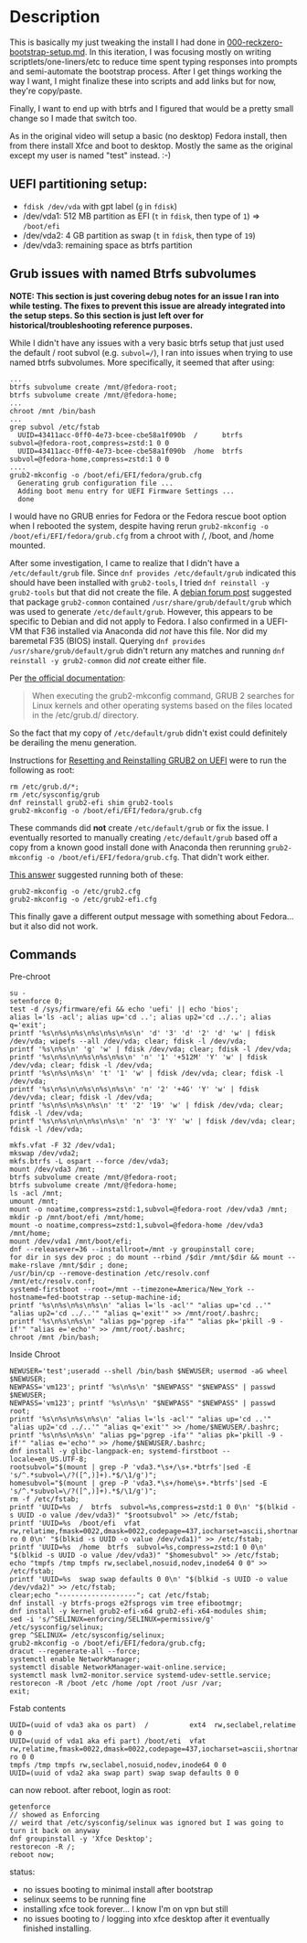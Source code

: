 # Description

This is basically my just tweaking the install I had done in [000-reckzero-bootstrap-setup.md](./000-reckzero-bootstrap-setup.md). In this iteration, I was focusing mostly on writing scriptlets/one-liners/etc to reduce time spent typing responses into prompts and semi-automate the bootstrap process. After I get things working the way I want, I might finalize these into scripts and add links but for now, they're copy/paste.

Finally, I want to end up with btrfs and I figured that would be a pretty small change so I made that switch too.

As in the original video will setup a basic (no desktop) Fedora install, then from there install Xfce and boot to desktop. Mostly the same as the original except my user is named "test" instead. :-)


## UEFI partitioning setup:

* `fdisk /dev/vda` with gpt label (`g` in `fdisk`)
* /dev/vda1: 512 MB partition as EFI (`t` in `fdisk`, then type of `1`) => `/boot/efi`
* /dev/vda2: 4 GB partition as swap (`t` in `fdisk`, then type of `19`)
* /dev/vda3: remaining space as btrfs partition

## Grub issues with named Btrfs subvolumes

**NOTE: This section is just covering debug notes for an issue I ran into while testing. The fixes to prevent this issue are already integrated into the setup steps. So this section is just left over for historical/troubleshooting reference purposes.**

While I didn't have any issues with a very basic btrfs setup that just used the default / root subvol (e.g. `subvol=/`), I ran into issues when trying to use named btrfs subvolumes. More specifically, it seemed that after using:

    ...
    btrfs subvolume create /mnt/@fedora-root;
    btrfs subvolume create /mnt/@fedora-home;
    ...
    chroot /mnt /bin/bash
    ...
    grep subvol /etc/fstab
      UUID=43411acc-0ff0-4e73-bcee-cbe58a1f090b  /      btrfs  subvol=@fedora-root,compress=zstd:1 0 0
      UUID=43411acc-0ff0-4e73-bcee-cbe58a1f090b  /home  btrfs  subvol=@fedora-home,compress=zstd:1 0 0
    ....
    grub2-mkconfig -o /boot/efi/EFI/fedora/grub.cfg
      Generating grub configuration file ...
      Adding boot menu entry for UEFI Firmware Settings ...
      done    

I would have no GRUB enries for Fedora or the Fedora rescue boot option when I rebooted the system, despite having rerun `grub2-mkconfig -o /boot/efi/EFI/fedora/grub.cfg` from a chroot with /, /boot, and /home mounted.

After some investigation, I came to realize that I didn't have a `/etc/default/grub` file. Since `dnf provides /etc/default/grub` indicated this should have been installed with `grub2-tools`, I tried `dnf reinstall -y grub2-tools` but that did not create the file. 
A [debian forum post](https://linux.debian.user.narkive.com/qAzdQJJ7/etc-default-grub-doesn-t-exist-what-to-do) suggested that package `grub2-common` contained `/usr/share/grub/default/grub` which was used to generate `/etc/default/grub`. However, this appears to be specific to Debian and did not apply to Fedora. I also confirmed in a UEFI-VM that F36 installed via Anaconda did *not* have this file. Nor did my baremetal F35 (BIOS) install. Querying `dnf provides /usr/share/grub/default/grub` didn't return any matches and running `dnf reinstall -y grub2-common` did *not* create either file.

Per [the official documentation](https://docs.fedoraproject.org/en-US/fedora/latest/system-administrators-guide/kernel-module-driver-configuration/Working_with_the_GRUB_2_Boot_Loader/#sec-Adding_a_new_Entry):

> When executing the grub2-mkconfig command, GRUB 2 searches for Linux kernels and other operating systems based on the files located in the /etc/grub.d/ directory. 

So the fact that my copy of `/etc/default/grub` didn't exist could definitely be derailing the menu generation.

Instructions for [Resetting and Reinstalling GRUB2 on UEFI](https://docs.fedoraproject.org/en-US/fedora/latest/system-administrators-guide/kernel-module-driver-configuration/Working_with_the_GRUB_2_Boot_Loader/#sec-Resetting_and_Reinstalling_GRUB_2) were to run the following as root:

    rm /etc/grub.d/*;
    rm /etc/sysconfig/grub
    dnf reinstall grub2-efi shim grub2-tools
    grub2-mkconfig -o /boot/efi/EFI/fedora/grub.cfg

These commands did **not** create `/etc/default/grub` or fix the issue. I eventually resorted to manually creating `/etc/default/grub` based off a copy from a known good install done with Anaconda then rerunning `grub2-mkconfig -o /boot/efi/EFI/fedora/grub.cfg`. That didn't work either.

[This answer](https://ask.fedoraproject.org/t/fedora-entry-not-in-its-own-grub-menu/16964/9) suggested running both of these:

    grub2-mkconfig -o /etc/grub2.cfg
    grub2-mkconfig -o /etc/grub2-efi.cfg

This finally gave a different output message with something about Fedora... but it also did not work.

## Commands

Pre-chroot

    su -
    setenforce 0;
    test -d /sys/firmware/efi && echo 'uefi' || echo 'bios';
    alias l='ls -acl'; alias up='cd ..'; alias up2='cd ../..'; alias q='exit';
    printf '%s\n%s\n%s\n%s\n%s\n%s\n' 'd' '3' 'd' '2' 'd' 'w' | fdisk /dev/vda; wipefs --all /dev/vda; clear; fdisk -l /dev/vda;
    printf '%s\n%s\n' 'g' 'w' | fdisk /dev/vda; clear; fdisk -l /dev/vda;
    printf '%s\n%s\n\n%s\n%s\n%s\n' 'n' '1' '+512M' 'Y' 'w' | fdisk /dev/vda; clear; fdisk -l /dev/vda;
    printf '%s\n%s\n%s\n' 't' '1' 'w' | fdisk /dev/vda; clear; fdisk -l /dev/vda;
    printf '%s\n%s\n\n%s\n%s\n%s\n' 'n' '2' '+4G' 'Y' 'w' | fdisk /dev/vda; clear; fdisk -l /dev/vda;
    printf '%s\n%s\n%s\n%s\n' 't' '2' '19' 'w' | fdisk /dev/vda; clear; fdisk -l /dev/vda;
    printf '%s\n%s\n\n\n%s\n%s\n' 'n' '3' 'Y' 'w' | fdisk /dev/vda; clear; fdisk -l /dev/vda;

    mkfs.vfat -F 32 /dev/vda1;
    mkswap /dev/vda2;
    mkfs.btrfs -L ospart --force /dev/vda3;
    mount /dev/vda3 /mnt;
    btrfs subvolume create /mnt/@fedora-root;
    btrfs subvolume create /mnt/@fedora-home;
    ls -acl /mnt;
    umount /mnt;
    mount -o noatime,compress=zstd:1,subvol=@fedora-root /dev/vda3 /mnt;
    mkdir -p /mnt/boot/efi /mnt/home;
    mount -o noatime,compress=zstd:1,subvol=@fedora-home /dev/vda3 /mnt/home;
    mount /dev/vda1 /mnt/boot/efi;
    dnf --releasever=36 --installroot=/mnt -y groupinstall core;
    for dir in sys dev proc ; do mount --rbind /$dir /mnt/$dir && mount --make-rslave /mnt/$dir ; done;
    /usr/bin/cp --remove-destination /etc/resolv.conf /mnt/etc/resolv.conf;
    systemd-firstboot --root=/mnt --timezone=America/New_York --hostname=fed-bootstrap --setup-machine-id;
    printf '%s\n%s\n%s\n%s\n' "alias l='ls -acl'" "alias up='cd ..'" "alias up2='cd ../..'" "alias q='exit'" >> /mnt/root/.bashrc;
    printf '%s\n%s\n%s\n' "alias pg='pgrep -ifa'" "alias pk='pkill -9 -if'" "alias e='echo'" >> /mnt/root/.bashrc;
    chroot /mnt /bin/bash;

Inside Chroot

    NEWUSER='test';useradd --shell /bin/bash $NEWUSER; usermod -aG wheel $NEWUSER;
    NEWPASS='vm123'; printf '%s\n%s\n' "$NEWPASS" "$NEWPASS" | passwd $NEWUSER;
    NEWPASS='vm123'; printf '%s\n%s\n' "$NEWPASS" "$NEWPASS" | passwd root;
    printf '%s\n%s\n%s\n%s\n' "alias l='ls -acl'" "alias up='cd ..'" "alias up2='cd ../..'" "alias q='exit'" >> /home/$NEWUSER/.bashrc;
    printf '%s\n%s\n%s\n' "alias pg='pgrep -ifa'" "alias pk='pkill -9 -if'" "alias e='echo'" >> /home/$NEWUSER/.bashrc;
    dnf install -y glibc-langpack-en; systemd-firstboot --locale=en_US.UTF-8;
    rootsubvol="$(mount | grep -P 'vda3.*\s+/\s+.*btrfs'|sed -E 's/^.*subvol=\/?([^,)]+).*$/\1/g')";
    homesubvol="$(mount | grep -P 'vda3.*\s+/home\s+.*btrfs'|sed -E 's/^.*subvol=\/?([^,)]+).*$/\1/g')";
    rm -f /etc/fstab;
    printf 'UUID=%s  /  btrfs  subvol=%s,compress=zstd:1 0 0\n' "$(blkid -s UUID -o value /dev/vda3)" "$rootsubvol" >> /etc/fstab;
    printf 'UUID=%s  /boot/efi  vfat rw,relatime,fmask=0022,dmask=0022,codepage=437,iocharset=ascii,shortname=mixed,errors=remount-ro 0 0\n' "$(blkid -s UUID -o value /dev/vda1)" >> /etc/fstab;
    printf 'UUID=%s  /home  btrfs  subvol=%s,compress=zstd:1 0 0\n' "$(blkid -s UUID -o value /dev/vda3)" "$homesubvol" >> /etc/fstab;
    echo "tmpfs /tmp tmpfs rw,seclabel,nosuid,nodev,inode64 0 0" >> /etc/fstab;
    printf 'UUID=%s  swap swap defaults 0 0\n' "$(blkid -s UUID -o value /dev/vda2)" >> /etc/fstab;
    clear;echo "-------------------"; cat /etc/fstab;
    dnf install -y btrfs-progs e2fsprogs vim tree efibootmgr;
    dnf install -y kernel grub2-efi-x64 grub2-efi-x64-modules shim;
    sed -i 's/^SELINUX=enforcing/SELINUX=permissive/g' /etc/sysconfig/selinux;
    grep ^SELINUX= /etc/sysconfig/selinux;
    grub2-mkconfig -o /boot/efi/EFI/fedora/grub.cfg;
    dracut --regenerate-all --force;
    systemctl enable NetworkManager;
    systemctl disable NetworkManager-wait-online.service;
    systemctl mask lvm2-monitor.service systemd-udev-settle.service;
    restorecon -R /boot /etc /home /opt /root /usr /var;
    exit;

Fstab contents

    UUID=(uuid of vda3 aka os part)  /          ext4  rw,seclabel,relatime 0 0
    UUID=(uuid of vda1 aka efi part) /boot/eti  vfat rw,relatime,fmask=0022,dmask=0022,codepage=437,iocharset=ascii,shortname=mixed,errors=remount-ro 0 0
    tmpfs /tmp tmpfs rw,seclabel,nosuid,nodev,inode64 0 0
    UUID=(uuid of vda2 aka swap part) swap swap defaults 0 0

can now reboot. after reboot, login as root:

    getenforce
    // showed as Enforcing
    // weird that /etc/sysconfig/selinux was ignored but I was going to turn it back on anyway
    dnf groupinstall -y 'Xfce Desktop';
    restorecon -R /;
    reboot now;

status:

* no issues booting to minimal install after bootstrap
* selinux seems to be running fine
* installing xfce took forever... I know I'm on vpn but still
* no issues booting to / logging into xfce desktop after it eventually finished installing.
